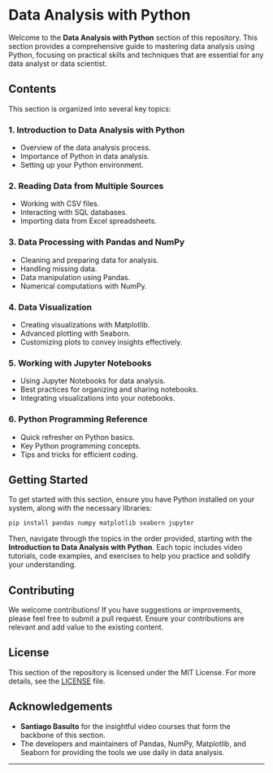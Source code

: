 # Data Analysis with Python

Welcome to the **Data Analysis with Python** section of this repository. This section provides a comprehensive guide to mastering data analysis using Python, focusing on practical skills and techniques that are essential for any data analyst or data scientist.

## Contents

This section is organized into several key topics:

### 1. **Introduction to Data Analysis with Python**
   - Overview of the data analysis process.
   - Importance of Python in data analysis.
   - Setting up your Python environment.

### 2. **Reading Data from Multiple Sources**
   - Working with CSV files.
   - Interacting with SQL databases.
   - Importing data from Excel spreadsheets.

### 3. **Data Processing with Pandas and NumPy**
   - Cleaning and preparing data for analysis.
   - Handling missing data.
   - Data manipulation using Pandas.
   - Numerical computations with NumPy.

### 4. **Data Visualization**
   - Creating visualizations with Matplotlib.
   - Advanced plotting with Seaborn.
   - Customizing plots to convey insights effectively.

### 5. **Working with Jupyter Notebooks**
   - Using Jupyter Notebooks for data analysis.
   - Best practices for organizing and sharing notebooks.
   - Integrating visualizations into your notebooks.

### 6. **Python Programming Reference**
   - Quick refresher on Python basics.
   - Key Python programming concepts.
   - Tips and tricks for efficient coding.

## Getting Started

To get started with this section, ensure you have Python installed on your system, along with the necessary libraries:

```bash
pip install pandas numpy matplotlib seaborn jupyter
```

Then, navigate through the topics in the order provided, starting with the **Introduction to Data Analysis with Python**. Each topic includes video tutorials, code examples, and exercises to help you practice and solidify your understanding.

## Contributing

We welcome contributions! If you have suggestions or improvements, please feel free to submit a pull request. Ensure your contributions are relevant and add value to the existing content.

## License

This section of the repository is licensed under the MIT License. For more details, see the [LICENSE](../LICENSE.txt) file.

## Acknowledgements

- **Santiago Basulto** for the insightful video courses that form the backbone of this section.
- The developers and maintainers of Pandas, NumPy, Matplotlib, and Seaborn for providing the tools we use daily in data analysis.

---
